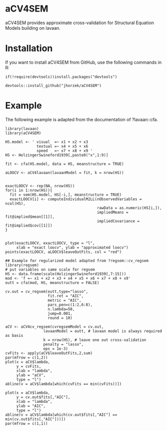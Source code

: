 # aCV4SEM

aCV4SEM provides approximate cross-validation for Structural Equation Models building on lavaan.

# Installation

If you want to install aCV4SEM from GitHub, use the following commands in R:

    if(!require(devtools))install.packages("devtools")

    devtools::install_github("jhorzek/aCV4SEM")
    

# Example

The following example is adapted from the documentation of ?lavaan::cfa.

    library(lavaan)
    library(aCV4SEM)
    
    HS.model <- ' visual  =~ x1 + x2 + x3
                  textual =~ x4 + x5 + x6
                  speed   =~ x7 + x8 + x9 '
    HS <- HolzingerSwineford1939[,paste0("x",1:9)]
    
    fit <- cfa(HS.model, data = HS, meanstructure = TRUE)
    
    aLOOCV <- aCV4lavaan(lavaanModel = fit, k = nrow(HS))
    
    
    exactLOOCV <- rep(NA, nrow(HS))
    for(i in 1:nrow(HS)){
      fit = sem(HS.model, HS[-i,], meanstructure = TRUE)
      exactLOOCV[i] <- computeIndividualM2LL(nObservedVariables = ncol(HS), 
                                             rawData = as.numeric(HS[i,]),
                                             impliedMeans = fit@implied$mean[[1]], 
                                             impliedCovariance = fit@implied$cov[[1]])
    }
    
    
    plot(exactLOOCV, exactLOOCV, type = "l",
         xlab = "exact loocv", ylab = "approximated loocv")
    points(exactLOOCV, aLOOCV$leaveOutFits, col = "red")
    
    ## Example for regularized model adapted from ?regsem::cv_regsem
    library(regsem)
    # put variables on same scale for regsem
    HS <- data.frame(scale(HolzingerSwineford1939[,7:15]))
    mod <- 'f =~ x1 + x2 + x3 + x4 + x5 + x6 + x7 + x8 + x9'
    outt = cfa(mod, HS, meanstructure = FALSE)

    cv.out = cv_regsem(outt,type="lasso", 
                       fit.ret = "AIC",
                       metric = "AIC",
                       pars_pen=c(1:2,6:8),
                       n.lambda=50,
                       jump=0.001, 
                       round = 10)
    
    aCV <- aCV4cv_regsem(cvregsemModel = cv.out,
                     lavaanModel = outt, # lavaan model is always required as basis
                     k = nrow(HS), # leave one out cross-validation
                     penalty = "lasso",
                     eps = 1e-3)
    cvFits <- apply(aCV$leaveOutFits,2,sum)
    par(mfrow = c(1,2))
    plot(x = aCV$lambda, 
         y = cvFits,
         xlab = "lambda", 
         ylab = "aCV", 
         type = "l")
    abline(v = aCV$lambda[which(cvFits == min(cvFits))])
    
    plot(x = aCV$lambda, 
         y = cv.out$fits[,"AIC"],
         xlab = "lambda", 
         ylab = "AIC", 
         type = "l")
    abline(v = aCV$lambda[which(cv.out$fits[,"AIC"] == min(cv.out$fits[,"AIC"]))])
    par(mfrow = c(1,1))
